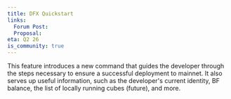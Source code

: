 ```yaml
---
title: DFX Quickstart
links:
  Forum Post:
  Proposal:
eta: Q2 26
is_community: true
---
```


This feature introduces a new command that guides the developer through the steps necessary to ensure a successful deployment to mainnet. It also serves up useful information, such as the developer's current identity, BF balance, the list of locally running cubes (future), and more.